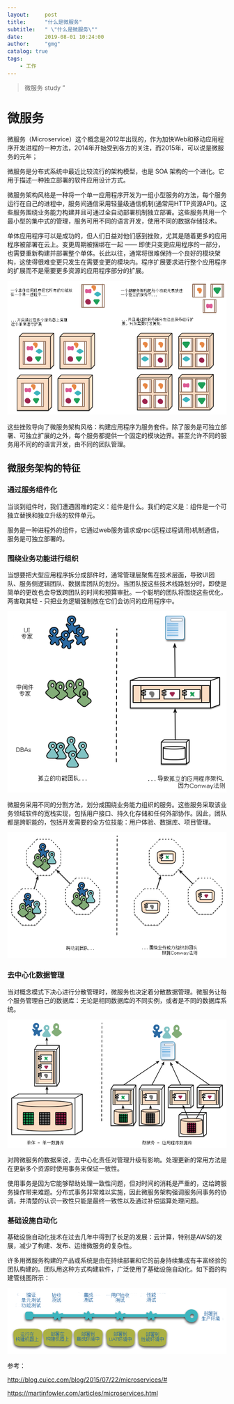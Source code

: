 ```yaml
---
layout:     post
title:      "什么是微服务"
subtitle:   " \"什么是微服务\""
date:       2019-08-01 10:24:00
author:     "gmg"
catalog: true
tags:
    - 工作
---
```


> 微服务 study ”

# 微服务

微服务（Microservice）这个概念是2012年出现的，作为加快Web和移动应用程序开发进程的一种方法，2014年开始受到各方的关注，而2015年，可以说是微服务的元年；


微服务是分布式系统中最近比较流行的架构模型，也是 SOA 架构的一个进化。它用于描述一种独立部署的软件应用设计方式。

微服务架构风格是一种将一个单一应用程序开发为一组小型服务的方法，每个服务运行在自己的进程中，服务间通信采用轻量级通信机制(通常用HTTP资源API)。这些服务围绕业务能力构建并且可通过全自动部署机制独立部署。这些服务共用一个最小型的集中式的管理，服务可用不同的语言开发，使用不同的数据存储技术。

单体应用程序可以是成功的，但人们日益对他们感到挫败，尤其是随着更多的应用程序被部署在云上。变更周期被捆绑在一起 —— 即使只变更应用程序的一部分，也需要重新构建并部署整个单体。长此以往，通常将很难保持一个良好的模块架构，这使得很难变更只发生在需要变更的模块内。程序扩展要求进行整个应用程序的扩展而不是需要更多资源的应用程序部分的扩展。
 
  ![s](
  ./img/elens/ms-a.png)

这些挫败导向了微服务架构风格：构建应用程序为服务套件。除了服务是可独立部署、可独立扩展的之外，每个服务都提供一个固定的模块边界。甚至允许不同的服务用不同的的语言开发，由不同的团队管理。
## 微服务架构的特征
  ### 通过服务组件化

  当谈到组件时，我们遭遇困难的定义：组件是什么。我们的定义是：组件是一个可独立替换和独立升级的软件单元。

  服务是一种进程外的组件，它通过web服务请求或rpc(远程过程调用)机制通信，服务是可独立部署的。

  ### 围绕业务功能进行组织

  当想要把大型应用程序拆分成部件时，通常管理层聚焦在技术层面，导致UI团队、服务侧逻辑团队、数据库团队的划分。当团队按这些技术线路划分时，即使是简单的更改也会导致跨团队的时间和预算审批。一个聪明的团队将围绕这些优化，两害取其轻 - 只把业务逻辑强制放在它们会访问的应用程序中。

![s](
  ./img/elens/ms-b.png)

  微服务采用不同的分割方法，划分成围绕业务能力组织的服务。这些服务采取该业务领域软件的宽栈实现，包括用户接口、持久化存储和任何外部协作。因此，团队都是跨职能的，包括开发需要的全方位技能：用户体验、数据库、项目管理。

![s](
  ./img/elens/ms-c.png)



  ### 去中心化数据管理
 当对概念模式下决心进行分散管理时，微服务也决定着分散数据管理。微服务让每个服务管理自己的数据库：无论是相同数据库的不同实例，或者是不同的数据库系统。

![s](
  ./img/elens/ms-d.png)

   对跨微服务的数据来说，去中心化责任对管理升级有影响。处理更新的常用方法是在更新多个资源时使用事务来保证一致性。


   使用事务是因为它能够帮助处理一致性问题，但对时间的消耗是严重的，这给跨服务操作带来难题。分布式事务非常难以实施，因此微服务架构强调服务间事务的协调，并清楚的认识一致性只能是最终一致性以及通过补偿运算处理问题。

   ### 基础设施自动化

 基础设施自动化技术在过去几年中得到了长足的发展：云计算，特别是AWS的发展，减少了构建、发布、运维微服务的复杂性。


 许多用微服务构建的产品或系统是由在持续部署和它的前身持续集成有丰富经验的团队构建的。团队用这种方式构建软件，广泛使用了基础设施自动化。如下面的构建管线图所示：



![s](
  ./img/elens/ms-e.png)


参考：

http://blog.cuicc.com/blog/2015/07/22/microservices/#

https://martinfowler.com/articles/microservices.html